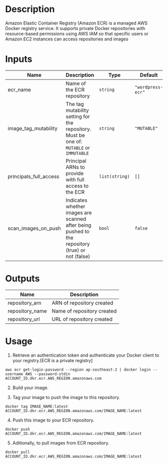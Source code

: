 # Description

Amazon Elastic Container Registry (Amazon ECR) is a managed AWS Docker registry service. It supports private Docker repositories with resource-based permissions using AWS IAM so that specific users or Amazon EC2 instances can access repositories and images

# Inputs

Name                   | Description                                                                                     | Type           | Default           | Required
---------------------- | ----------------------------------------------------------------------------------------------- | -------------- | ----------------- | :------:
ecr_name               | Name of the ECR repository                                                                      | `string`       | `"wordpress-ecr"` |   yes
image_tag_mutability   | The tag mutability setting for the repository. Must be one of: `MUTABLE` or `IMMUTABLE`         | `string`       | `"MUTABLE"`       |    no
principals_full_access | Principal ARNs to provide with full access to the ECR                                           | `list(string)` | `[]`              |    no
scan_images_on_push    | Indicates whether images are scanned after being pushed to the repository (true) or not (false) | `bool`         | `false`           |   yes

# Outputs

Name            | Description
--------------- | --------------------------
repository_arn  | ARN of repository created
repository_name | Name of repository created
repository_url  | URL of repository created

# Usage

1. Retrieve an authentication token and authenticate your Docker client to your registry.[ECR is a private registry]

```
aws ecr get-login-password --region ap-southeast-2 | docker login --username AWS --password-stdin ACCOUNT_ID.dkr.ecr.AWS_REGION.amazonaws.com
```

2. Build your image.

3. Tag your image to push the image to this repository.

```
docker tag IMAGE_NAME:latest ACCOUNT_ID.dkr.ecr.AWS_REGION.amazonaws.com/IMAGE_NAME:latest
```

4. Push this image to your ECR repository.

```
docker push ACCOUNT_ID.dkr.ecr.AWS_REGION.amazonaws.com/IMAGE_NAME:latest
```

5. Aditionally, to pull images from ECR repository.

```
docker pull ACCOUNT_ID.dkr.ecr.AWS_REGION.amazonaws.com/IMAGE_NAME:latest
```
